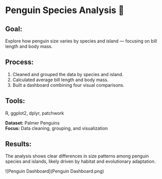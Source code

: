 # Penguin Species Analysis 🐧

## Goal:
Explore how penguin size varies by species and island — focusing on bill length and body mass.

## Process:
1. Cleaned and grouped the data by species and island.
2. Calculated average bill length and body mass.
3. Built a dashboard combining four visual comparisons.

## Tools:
R, ggplot2, dplyr, patchwork  

**Dataset:** Palmer Penguins  
**Focus:** Data cleaning, grouping, and visualization

## Results:
The analysis shows clear differences in size patterns among penguin species and islands, likely driven by habitat and evolutionary adaptation.

![Penguin Dashboard](Penguin Dashboard.png)
